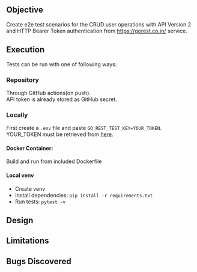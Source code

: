## Objective
Create e2e test scenarios for the CRUD user operations with API Version 2 and HTTP Bearer Token authentication from 
https://gorest.co.in/ service.


## Execution
Tests can be run with one of following ways:

### Repository
Through GitHub actions(on push).  
API token is already stored as GitHub secret.

### Locally
First create a `.env` file and paste `GO_REST_TEST_KEY=YOUR_TOKEN`.  
YOUR_TOKEN must be retrieved from [here][token].

#### Docker Container:
Build and run from included Dockerfile

#### Local venv
- Create venv
- Install dependencies: `pip install -r requirements.txt`
- Run tests: `pytest -v`


## Design


## Limitations


## Bugs Discovered 


[token]: https://gorest.co.in/my-account/access-tokens